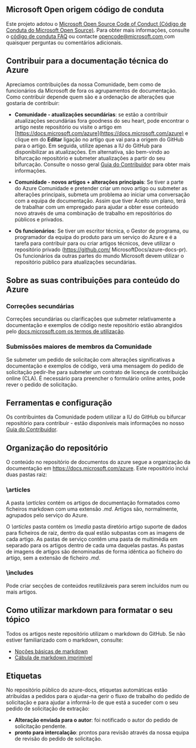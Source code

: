## <a name="microsoft-open-source-code-of-conduct"></a>Microsoft Open origem código de conduta

Este projeto adotou o [Microsoft Open Source Code of Conduct (Código de Conduta do Microsoft Open Source)](https://opensource.microsoft.com/codeofconduct/).
Para obter mais informações, consulte o [código de conduta FAQ](https://opensource.microsoft.com/codeofconduct/faq/) ou contacte [ opencode@microsoft.com ](mailto:opencode@microsoft.com) com quaisquer perguntas ou comentários adicionais.

## <a name="contribute-to-azure-technical-documentation"></a>Contribuir para a documentação técnica do Azure
Apreciamos contribuições da nossa Comunidade, bem como de funcionários da Microsoft de fora os agrupamentos de documentação. Como contribuir depende quem são e a ordenação de alterações que gostaria de contribuir:

* **Comunidade - atualizações secundárias**: se estão a contribuir atualizações secundárias fora goodness do seu heart, pode encontrar o artigo neste repositório ou visite o artigo em [https://docs.microsoft.com/azure](https://docs.microsoft.com/azure) e clique em do **Editar** ligação no artigo que vai para a origem do GitHub para o artigo. Em seguida, utilize apenas a IU do GitHub para disponibilizar as atualizações. Em alternativa, são bem-vindo ao bifurcação repositório e submeter atualizações a partir do seu bifurcação. Consulte o nosso geral [Guia do Contribuidor](https://docs.microsoft.com/contribute/) para obter mais informações.

* **Comunidade - novos artigos + alterações principais**: Se tiver a parte do Azure Comunidade e pretender criar um novo artigo ou submeter as alterações principais, submeta um problema ao iniciar uma conversação com a equipa de documentação. Assim que tiver Aceito um plano, terá de trabalhar com um empregado para ajudar a obter esse conteúdo novo através de uma combinação de trabalho em repositórios do públicos e privados. 

* **Os funcionários**: Se tiver um escritor técnica, o Gestor de programa, ou programador da equipa do produto para um serviço do Azure e é a tarefa para contribuir para ou criar artigos técnicos, deve utilizar o repositório privado (https://github.com/ MicrosoftDocs/azure-docs-pr). Os funcionários da outras partes do mundo Microsoft devem utilizar o repositório público para atualizações secundárias.

## <a name="about-your-contributions-to-azure-content"></a>Sobre as suas contribuições para conteúdo do Azure
### <a name="minor-corrections"></a>Correções secundárias
Correções secundárias ou clarificações que submeter relativamente a documentação e exemplos de código neste repositório estão abrangidos pelo [docs.microsoft.com os termos de utilização](https://docs.microsoft.com/legal/termsofuse).

### <a name="larger-submissions-from-community-members"></a>Submissões maiores de membros da Comunidade
Se submeter um pedido de solicitação com alterações significativas a documentação e exemplos de código, verá uma mensagem do pedido de solicitação pedir-lhe para submeter um contrato de licença de contribuição online (CLA). É necessário para preencher o formulário online antes, pode rever o pedido de solicitação.

## <a name="tools-and-setup"></a>Ferramentas e configuração
Os contribuintes da Comunidade podem utilizar a IU do GitHub ou bifurcar repositório para contribuir - estão disponíveis mais informações no nosso [Guia do Contribuidor](https://docs.microsoft.com/contribute). 

## <a name="repository-organization"></a>Organização do repositório
O conteúdo no repositório de documentos do azure segue a organização da documentação em https://docs.microsoft.com/azure. Este repositório inclui duas pastas raiz:

### <a name="articles"></a>\articles
A pasta *\articles* contém os artigos de documentação formatados como ficheiros markdown com uma extensão *.md*. Artigos são, normalmente, agrupados pelo serviço do Azure.

O *\articles* pasta contém os *\media* pasta diretório artigo suporte de dados para ficheiros de raiz, dentro da qual estão subpastas com as imagens de cada artigo.  As pastas de serviço contêm uma pasta de multimédia em separado para os artigos dentro de cada uma daquelas pastas. As pastas de imagens de artigos são denominadas de forma idêntica ao ficheiro do artigo, sem a extensão de ficheiro *.md*.

### <a name="includes"></a>\includes
Pode criar secções de conteúdos reutilizáveis para serem incluídos num ou mais artigos. 

## <a name="how-to-use-markdown-to-format-your-topic"></a>Como utilizar markdown para formatar o seu tópico
Todos os artigos neste repositório utilizam o markdown do GitHub. Se não estiver familiarizado com o markdown, consulte:

* [Noções básicas de markdown](https://help.github.com/articles/markdown-basics/)
* [Cábula de markdown imprimível](https://guides.github.com/pdfs/markdown-cheatsheet-online.pdf)


## <a name="labels"></a>Etiquetas
No repositório público do azure-docs, etiquetas automáticas estão atribuídas a pedidos para o ajudar-na gerir o fluxo de trabalho do pedido de solicitação e para ajudar a informá-lo de que está a suceder com o seu pedido de solicitação de extração:

* **Alteração enviada para o autor**: foi notificado o autor do pedido de solicitação pendente.
* **pronto para intercalação**: prontos para revisão através da nossa equipa de revisão do pedido de solicitação.


